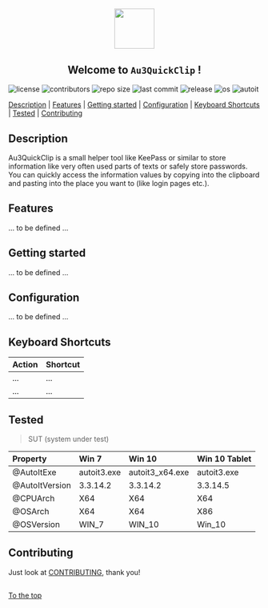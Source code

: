 #####

<p align="center">
    <img src="http://sven-seyfert.de/media/logo_circle.png" width="80" />
    <h2 align="center">Welcome to <code>Au3QuickClip</code> !</h2>
</p>

![license](https://img.shields.io/badge/license-MIT-green.svg?logo=spdx)
![contributors](https://img.shields.io/github/contributors/Sven-Seyfert/Au3QuickClip.svg?logo=github)
![repo size](https://img.shields.io/github/repo-size/Sven-Seyfert/Au3QuickClip.svg?logo=github)
![last commit](https://img.shields.io/github/last-commit/Sven-Seyfert/Au3QuickClip.svg?logo=github)
![release](https://img.shields.io/github/release/Sven-Seyfert/Au3QuickClip.svg?logo=github)
![os](https://img.shields.io/badge/os-windows-blueviolet.svg?logo=windows)
![autoit](https://img.shields.io/badge/autoit-rockz-9cf.svg?logo=visual-studio-code)

[Description](#description) | [Features](#features) | [Getting started](#getting-started) | [Configuration](#configuration) | [Keyboard Shortcuts](#keyboard-shortcuts) | [Tested](#tested) | [Contributing](#contributing)

## Description

Au3QuickClip is a small helper tool like KeePass or similar to store information like very often used parts of texts or safely store passwords. You can quickly access the information values by copying into the clipboard and pasting into the place you want to (like login pages etc.).

## Features

... to be defined ...

## Getting started

... to be defined ...

## Configuration

... to be defined ...

## Keyboard Shortcuts

| Action | Shortcut |
| :------| :------- |
| ...    | ...      |
| ...    | ...      |

## Tested

> SUT (system under test)

| Property       | Win 7       | Win 10          | Win 10 Tablet |
| :------------- | :---------- | :-------------- | :------------ |
| @AutoItExe     | autoit3.exe | autoit3_x64.exe | autoit3.exe   |
| @AutoItVersion | 3.3.14.2    | 3.3.14.2        | 3.3.14.5      |
| @CPUArch       | X64         | X64             | X64           |
| @OSArch        | X64         | X64             | X86           |
| @OSVersion     | WIN_7       | WIN_10          | Win_10        |

## Contributing

Just look at [CONTRIBUTING](https://github.com/Sven-Seyfert/Au3QuickClip/blob/master/docs/CONTRIBUTING.md), thank you!

##

[To the top](#)
